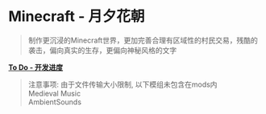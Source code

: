 # Minecraft - 月夕花朝
> 制作更沉浸的Minecraft世界，更加完善合理有区域性的村民交易，残酷的袭击，偏向真实的生存，更偏向神秘风格的文字

[**To Do - 开发进度**](https://github.com/Eikidona/Minecraft-TheEraofDisaster/edit/main/TODO.md)

> 注意事项: 由于文件传输大小限制, 以下模组未包含在mods内  
> Medieval Music  
> AmbientSounds
